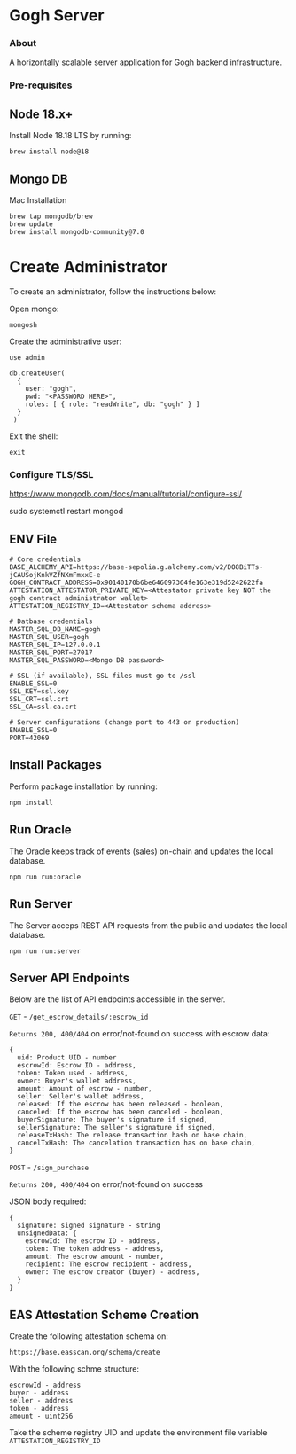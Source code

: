 # Gogh Server

### About

A horizontally scalable server application for Gogh backend infrastructure.

### Pre-requisites

## Node 18.x+

Install Node 18.18 LTS by running:

```
brew install node@18
```

## Mongo DB

Mac Installation

```
brew tap mongodb/brew
brew update
brew install mongodb-community@7.0
```

# Create Administrator

To create an administrator, follow the instructions below:

Open mongo:

`mongosh`

Create the administrative user:

```
use admin
```

```
db.createUser(
  {
    user: "gogh",
    pwd: "<PASSWORD HERE>",
    roles: [ { role: "readWrite", db: "gogh" } ]
  }
 )
```

Exit the shell:

```
exit
```

### Configure TLS/SSL

https://www.mongodb.com/docs/manual/tutorial/configure-ssl/

sudo systemctl restart mongod

## ENV File

```
# Core credentials
BASE_ALCHEMY_API=https://base-sepolia.g.alchemy.com/v2/DO8BiTTs-jCAUSojKnkVZfNXmFmxxE-e
GOGH_CONTRACT_ADDRESS=0x90140170b6be646097364fe163e319d5242622fa
ATTESTATION_ATTESTATOR_PRIVATE_KEY=<Attestator private key NOT the gogh contract administrator wallet>
ATTESTATION_REGISTRY_ID=<Attestator schema address>

# Datbase credentials
MASTER_SQL_DB_NAME=gogh
MASTER_SQL_USER=gogh
MASTER_SQL_IP=127.0.0.1
MASTER_SQL_PORT=27017
MASTER_SQL_PASSWORD=<Mongo DB password>

# SSL (if available), SSL files must go to /ssl
ENABLE_SSL=0
SSL_KEY=ssl.key
SSL_CRT=ssl.crt
SSL_CA=ssl.ca.crt

# Server configurations (change port to 443 on production)
ENABLE_SSL=0
PORT=42069
```

## Install Packages

Perform package installation by running:

```
npm install
```

## Run Oracle

The Oracle keeps track of events (sales) on-chain and updates the local database.

```
npm run run:oracle
```

## Run Server

The Server acceps REST API requests from the public and updates the local database.

```
npm run run:server
```

## Server API Endpoints

Below are the list of API endpoints accessible in the server.

`GET` - `/get_escrow_details/:escrow_id`

`Returns 200, 400/404` on error/not-found on success with escrow data:

```
{
  uid: Product UID - number
  escrowId: Escrow ID - address,
  token: Token used - address,
  owner: Buyer's wallet address,
  amount: Amount of escrow - number,
  seller: Seller's wallet address,
  released: If the escrow has been released - boolean,
  canceled: If the escrow has been canceled - boolean,
  buyerSignature: The buyer's signature if signed,
  sellerSignature: The seller's signature if signed,
  releaseTxHash: The release transaction hash on base chain,
  cancelTxHash: The cancelation transaction has on base chain,
}
```

`POST` - `/sign_purchase`

`Returns 200, 400/404` on error/not-found on success

JSON body required:

```
{
  signature: signed signature - string
  unsignedData: {
    escrowId: The escrow ID - address,
    token: The token address - address,
    amount: The escrow amount - number,
    recipient: The escrow recipient - address,
    owner: The escrow creator (buyer) - address,
  }
}
```

## EAS Attestation Scheme Creation

Create the following attestation schema on:

```
https://base.easscan.org/schema/create
```

With the following schme structure:

```
escrowId - address
buyer - address
seller - address
token - address
amount - uint256
```

Take the scheme registry UID and update the environment file variable `ATTESTATION_REGISTRY_ID`
